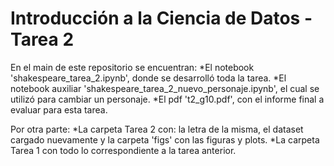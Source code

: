 # Introducción a la Ciencia de Datos - Tarea 2

En el main de este repositorio se encuentran:
*El notebook 'shakespeare_tarea_2.ipynb', donde se desarrolló toda la tarea.
*El notebook auxiliar 'shakespeare_tarea_2_nuevo_personaje.ipynb', el cual se utilizó para cambiar un personaje.
*El pdf 't2_g10.pdf', con el informe final a evaluar para esta tarea.

Por otra parte:
*La carpeta Tarea 2 con: la letra de la misma, el dataset cargado nuevamente y la carpeta 'figs' con las figuras y plots.
*La carpeta Tarea 1 con todo lo correspondiente a la tarea anterior. 
